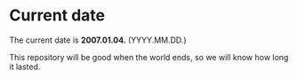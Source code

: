 # Current date

The current date is **2007.01.04.** (YYYY.MM.DD.)

This repository will be good when the world ends, so we will know how long it lasted.